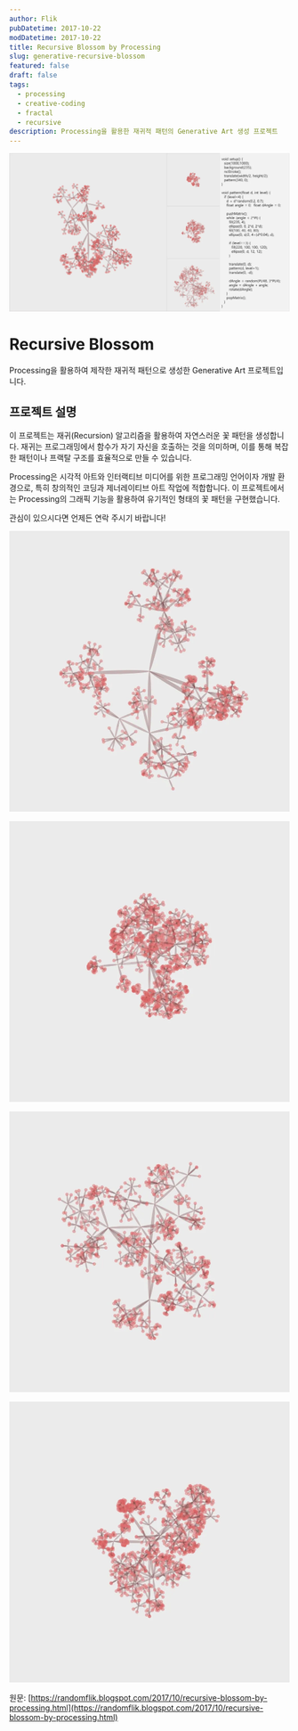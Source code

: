 ```yaml
---
author: Flik
pubDatetime: 2017-10-22
modDatetime: 2017-10-22
title: Recursive Blossom by Processing
slug: generative-recursive-blossom
featured: false
draft: false
tags:
  - processing
  - creative-coding
  - fractal
  - recursive
description: Processing을 활용한 재귀적 패턴의 Generative Art 생성 프로젝트
---
```


![스크린샷](2025-06-05-01-25-13.webp)

# Recursive Blossom

Processing을 활용하여 제작한 재귀적 패턴으로 생성한 Generative Art 프로젝트입니다.

## 프로젝트 설명

이 프로젝트는 재귀(Recursion) 알고리즘을 활용하여 자연스러운 꽃 패턴을 생성합니다. 재귀는 프로그래밍에서 함수가 자기 자신을 호출하는 것을 의미하며, 이를 통해 복잡한 패턴이나 프랙탈 구조를 효율적으로 만들 수 있습니다.

Processing은 시각적 아트와 인터랙티브 미디어를 위한 프로그래밍 언어이자 개발 환경으로, 특히 창의적인 코딩과 제너레이티브 아트 작업에 적합합니다. 이 프로젝트에서는 Processing의 그래픽 기능을 활용하여 유기적인 형태의 꽃 패턴을 구현했습니다.

관심이 있으시다면 언제든 연락 주시기 바랍니다!

![스크린샷](2025-06-05-01-24-32.webp)

![스크린샷](2025-06-05-01-24-42.webp)

![스크린샷](2025-06-05-01-24-54.webp)

![스크린샷](2025-06-05-01-25-03.webp)

원문: [https://randomflik.blogspot.com/2017/10/recursive-blossom-by-processing.html](https://randomflik.blogspot.com/2017/10/recursive-blossom-by-processing.html)
